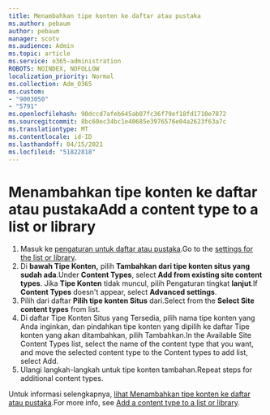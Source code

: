 ```yaml
---
title: Menambahkan tipe konten ke daftar atau pustaka
ms.author: pebaum
author: pebaum
manager: scotv
ms.audience: Admin
ms.topic: article
ms.service: o365-administration
ROBOTS: NOINDEX, NOFOLLOW
localization_priority: Normal
ms.collection: Adm_O365
ms.custom:
- "9003050"
- "5791"
ms.openlocfilehash: 90dccd7afeb645ab07fc36f79ef18fd1710e7872
ms.sourcegitcommit: 8bc60ec34bc1e40685e3976576e04a2623f63a7c
ms.translationtype: MT
ms.contentlocale: id-ID
ms.lasthandoff: 04/15/2021
ms.locfileid: "51822818"
---
```

# <a name="add-a-content-type-to-a-list-or-library"></a><span data-ttu-id="0f223-102">Menambahkan tipe konten ke daftar atau pustaka</span><span class="sxs-lookup"><span data-stu-id="0f223-102">Add a content type to a list or library</span></span>

1. <span data-ttu-id="0f223-103">Masuk ke  [pengaturan untuk daftar atau pustaka](https://support.microsoft.com/en-us/office/edit-list-settings-in-sharepoint-online-4d35793b-246e-42a3-990c-563a83795b7f).</span><span class="sxs-lookup"><span data-stu-id="0f223-103">Go to the  [settings for the list or library](https://support.microsoft.com/en-us/office/edit-list-settings-in-sharepoint-online-4d35793b-246e-42a3-990c-563a83795b7f).</span></span>
2. <span data-ttu-id="0f223-104">Di  **bawah Tipe Konten,** pilih  **Tambahkan dari tipe konten situs yang sudah ada**.</span><span class="sxs-lookup"><span data-stu-id="0f223-104">Under  **Content Types**, select  **Add from existing site content types**.</span></span> <span data-ttu-id="0f223-105">Jika  **Tipe Konten**  tidak muncul, pilih Pengaturan tingkat  **lanjut**.</span><span class="sxs-lookup"><span data-stu-id="0f223-105">If  **Content Types**  doesn't appear, select  **Advanced settings**.</span></span>
3. <span data-ttu-id="0f223-106">Pilih dari daftar  **Pilih tipe konten Situs**  dari.</span><span class="sxs-lookup"><span data-stu-id="0f223-106">Select from the  **Select Site content types**  from list.</span></span>
4. <span data-ttu-id="0f223-107">Di daftar Tipe Konten Situs yang Tersedia, pilih nama tipe konten yang Anda inginkan, dan pindahkan tipe konten yang dipilih ke daftar Tipe konten yang akan ditambahkan, pilih Tambahkan.</span><span class="sxs-lookup"><span data-stu-id="0f223-107">In the Available Site Content Types list, select the name of the content type that you want, and move the selected content type to the Content types to add list, select Add.</span></span>
5. <span data-ttu-id="0f223-108">Ulangi langkah-langkah untuk tipe konten tambahan.</span><span class="sxs-lookup"><span data-stu-id="0f223-108">Repeat steps for additional content types.</span></span>

<span data-ttu-id="0f223-109">Untuk informasi selengkapnya,  [lihat Menambahkan tipe konten ke daftar atau pustaka](https://support.microsoft.com/en-us/office/add-a-content-type-to-a-list-or-library-917366ae-f7a2-47ad-87a5-9689a1884e60).</span><span class="sxs-lookup"><span data-stu-id="0f223-109">For more info, see  [Add a content type to a list or library](https://support.microsoft.com/en-us/office/add-a-content-type-to-a-list-or-library-917366ae-f7a2-47ad-87a5-9689a1884e60).</span></span>